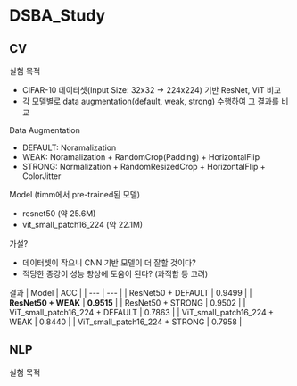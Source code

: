 # DSBA_Study

## CV

실험 목적
- CIFAR-10 데이터셋(Input Size: 32x32 → 224x224) 기반 ResNet, ViT 비교
- 각 모델별로 data augmentation(default, weak, strong) 수행하여 그 결과를 비교

Data Augmentation
- DEFAULT: Noramalization
- WEAK:  Noramalization + RandomCrop(Padding) + HorizontalFlip
- STRONG: Normalization + RandomResizedCrop + HorizontalFlip + ColorJitter

Model (timm에서 pre-trained된 모델)
- resnet50 (약 25.6M)
- vit_small_patch16_224 (약 22.1M)

가설?
- 데이터셋이 작으니 CNN 기반 모델이 더 잘할 것이다?
- 적당한 증강이 성능 향상에 도움이 된다? (과적합 등 고려)

결과
| Model | ACC |
| --- | --- |
| ResNet50 + DEFAULT | 0.9499 |
| **ResNet50 + WEAK** | **0.9515** |
| ResNet50 + STRONG | 0.9502 |
| ViT_small_patch16_224 + DEFAULT | 0.7863 |
| ViT_small_patch16_224 + WEAK | 0.8440 |
| ViT_small_patch16_224 + STRONG | 0.7958 |

## NLP

실험 목적
